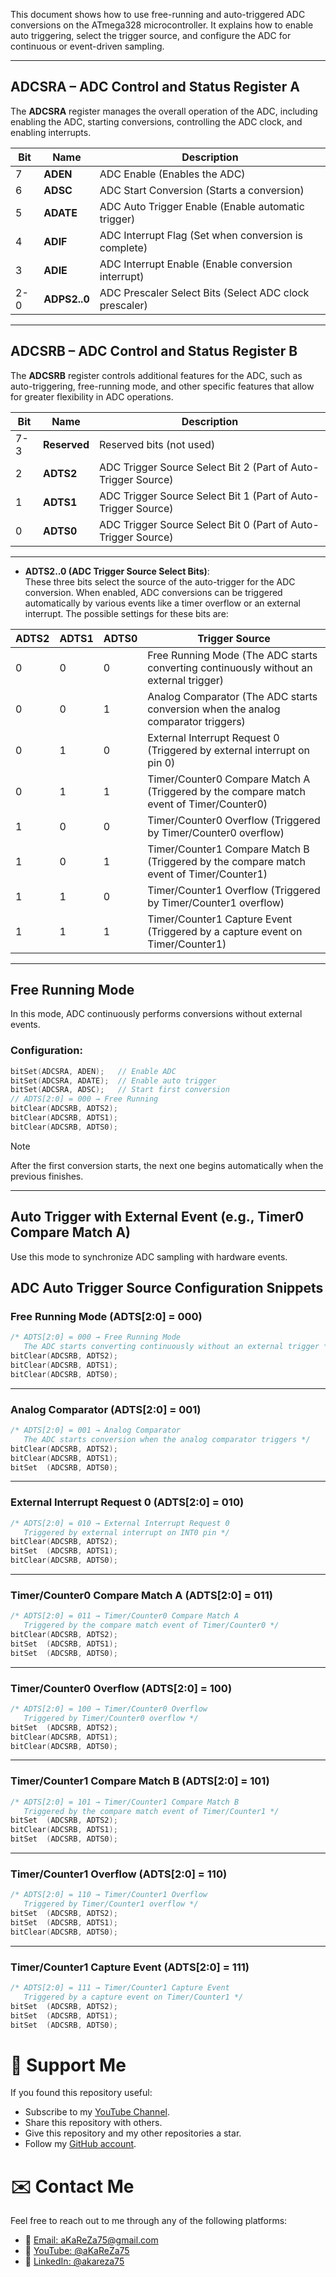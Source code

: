 This document shows how to use free-running and auto-triggered ADC conversions on the ATmega328 microcontroller. It explains how to enable auto triggering, select the trigger source, and configure the ADC for continuous or event-driven sampling.

---

## **ADCSRA – ADC Control and Status Register A**
The **ADCSRA** register manages the overall operation of the ADC, including enabling the ADC, starting conversions, controlling the ADC clock, and enabling interrupts.

| Bit  | Name         | Description                                              |
|------|--------------|----------------------------------------------------------|
| 7    | **ADEN**     | ADC Enable (Enables the ADC)                             |
| 6    | **ADSC**     | ADC Start Conversion (Starts a conversion)               |
| 5    | **ADATE**    | ADC Auto Trigger Enable (Enable automatic trigger)       |
| 4    | **ADIF**     | ADC Interrupt Flag (Set when conversion is complete)     |
| 3    | **ADIE**     | ADC Interrupt Enable (Enable conversion interrupt)       |
| 2-0  | **ADPS2..0** | ADC Prescaler Select Bits (Select ADC clock prescaler)   |

---

## **ADCSRB – ADC Control and Status Register B**
The **ADCSRB** register controls additional features for the ADC, such as auto-triggering, free-running mode, and other specific features that allow for greater flexibility in ADC operations.

| Bit  | Name         | Description                                             |
|------|--------------|---------------------------------------------------------|
| 7-3  | **Reserved** | Reserved bits (not used)  |
| 2    | **ADTS2**    | ADC Trigger Source Select Bit 2 (Part of Auto-Trigger Source) |
| 1    | **ADTS1**    | ADC Trigger Source Select Bit 1 (Part of Auto-Trigger Source) |
| 0    | **ADTS0**    | ADC Trigger Source Select Bit 0 (Part of Auto-Trigger Source) |
---

- **ADTS2..0 (ADC Trigger Source Select Bits)**:  
  These three bits select the source of the auto-trigger for the ADC conversion. When enabled, ADC conversions can be triggered automatically by various events like a timer overflow or an external interrupt. The possible settings for these bits are:

| **ADTS2** | **ADTS1** | **ADTS0** | **Trigger Source**                                   |
|-----------|-----------|-----------|--------------------------------------------------------|
| 0         | 0         | 0         | Free Running Mode (The ADC starts converting continuously without an external trigger) |
| 0         | 0         | 1         | Analog Comparator (The ADC starts conversion when the analog comparator triggers) |
| 0         | 1         | 0         | External Interrupt Request 0 (Triggered by external interrupt on pin 0) |
| 0         | 1         | 1         | Timer/Counter0 Compare Match A (Triggered by the compare match event of Timer/Counter0) |
| 1         | 0         | 0         | Timer/Counter0 Overflow (Triggered by Timer/Counter0 overflow) |
| 1         | 0         | 1         | Timer/Counter1 Compare Match B (Triggered by the compare match event of Timer/Counter1) |
| 1         | 1         | 0         | Timer/Counter1 Overflow (Triggered by Timer/Counter1 overflow) |
| 1         | 1         | 1         | Timer/Counter1 Capture Event (Triggered by a capture event on Timer/Counter1) |


---

## **Free Running Mode**

In this mode, ADC continuously performs conversions without external events.

### **Configuration:**

```c
bitSet(ADCSRA, ADEN);   // Enable ADC
bitSet(ADCSRA, ADATE);  // Enable auto trigger
bitSet(ADCSRA, ADSC);   // Start first conversion
// ADTS[2:0] = 000 → Free Running
bitClear(ADCSRB, ADTS2); 
bitClear(ADCSRB, ADTS1);
bitClear(ADCSRB, ADTS0);
```

> [!NOTE]
> After the first conversion starts, the next one begins automatically when the previous finishes.

---

## **Auto Trigger with External Event (e.g., Timer0 Compare Match A)**

Use this mode to synchronize ADC sampling with hardware events.


## **ADC Auto Trigger Source Configuration Snippets**

### **Free Running Mode (ADTS[2:0] = 000)**

```c
/* ADTS[2:0] = 000 → Free Running Mode
   The ADC starts converting continuously without an external trigger */
bitClear(ADCSRB, ADTS2);
bitClear(ADCSRB, ADTS1);
bitClear(ADCSRB, ADTS0);
```

---

### **Analog Comparator (ADTS[2:0] = 001)**

```c
/* ADTS[2:0] = 001 → Analog Comparator
   The ADC starts conversion when the analog comparator triggers */
bitClear(ADCSRB, ADTS2);
bitClear(ADCSRB, ADTS1);
bitSet  (ADCSRB, ADTS0);
```

---

### **External Interrupt Request 0 (ADTS[2:0] = 010)**

```c
/* ADTS[2:0] = 010 → External Interrupt Request 0
   Triggered by external interrupt on INT0 pin */
bitClear(ADCSRB, ADTS2);
bitSet  (ADCSRB, ADTS1);
bitClear(ADCSRB, ADTS0);
```

---

### **Timer/Counter0 Compare Match A (ADTS[2:0] = 011)**

```c
/* ADTS[2:0] = 011 → Timer/Counter0 Compare Match A
   Triggered by the compare match event of Timer/Counter0 */
bitClear(ADCSRB, ADTS2);
bitSet  (ADCSRB, ADTS1);
bitSet  (ADCSRB, ADTS0);
```

---

### **Timer/Counter0 Overflow (ADTS[2:0] = 100)**

```c
/* ADTS[2:0] = 100 → Timer/Counter0 Overflow
   Triggered by Timer/Counter0 overflow */
bitSet  (ADCSRB, ADTS2);
bitClear(ADCSRB, ADTS1);
bitClear(ADCSRB, ADTS0);
```

---

### **Timer/Counter1 Compare Match B (ADTS[2:0] = 101)**

```c
/* ADTS[2:0] = 101 → Timer/Counter1 Compare Match B
   Triggered by the compare match event of Timer/Counter1 */
bitSet  (ADCSRB, ADTS2);
bitClear(ADCSRB, ADTS1);
bitSet  (ADCSRB, ADTS0);
```

---

### **Timer/Counter1 Overflow (ADTS[2:0] = 110)**

```c
/* ADTS[2:0] = 110 → Timer/Counter1 Overflow
   Triggered by Timer/Counter1 overflow */
bitSet  (ADCSRB, ADTS2);
bitSet  (ADCSRB, ADTS1);
bitClear(ADCSRB, ADTS0);
```

---

### **Timer/Counter1 Capture Event (ADTS[2:0] = 111)**

```c
/* ADTS[2:0] = 111 → Timer/Counter1 Capture Event
   Triggered by a capture event on Timer/Counter1 */
bitSet  (ADCSRB, ADTS2);
bitSet  (ADCSRB, ADTS1);
bitSet  (ADCSRB, ADTS0);
```

# 🌟 Support Me
If you found this repository useful:
- Subscribe to my [YouTube Channel](https://www.youtube.com/@aKaReZa75).
- Share this repository with others.
- Give this repository and my other repositories a star.
- Follow my [GitHub account](https://github.com/aKaReZa75).

# ✉️ Contact Me
Feel free to reach out to me through any of the following platforms:
- 📧 [Email: aKaReZa75@gmail.com](mailto:aKaReZa75@gmail.com)
- 🎥 [YouTube: @aKaReZa75](https://www.youtube.com/@aKaReZa75)
- 💼 [LinkedIn: @akareza75](https://www.linkedin.com/in/akareza75)
